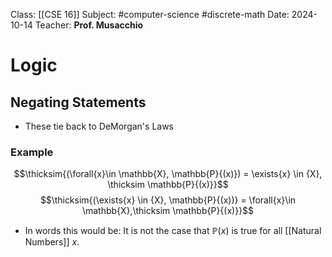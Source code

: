 Class: [[CSE 16]]
Subject: #computer-science #discrete-math 
Date: 2024-10-14
Teacher: **Prof. Musacchio**

# Logic

## Negating Statements
- These tie back to DeMorgan's Laws

### Example
$$\thicksim{(\forall{x}\in \mathbb{X}, \mathbb{P}{(x)}) = \exists{x} \in {X}, \thicksim \mathbb{P}{(x)}}$$
$$\thicksim{(\exists{x} \in {X}, \mathbb{P}{(x))} = \forall{x}\in \mathbb{X},\thicksim \mathbb{P}{(x)}}$$
- In words this would be: It is not the case that $\mathbb{P}{(x)}$ is true for all [[Natural Numbers]] ${x}$.

